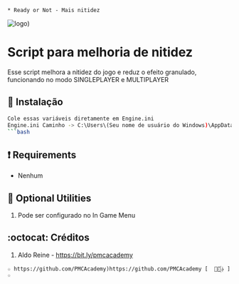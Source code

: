 ```
* Ready or Not - Mais nitidez
```
![logo](https://github.com/PMCAcademy/RoNnitidez/blob/main/Ready_or_Not_cover.jpg))

# Script para melhoria de nitidez
Esse script melhora a nitidez do jogo e reduz o efeito granulado, funcionando no modo SINGLEPLAYER e MULTIPLAYER

## :book: Instalação
```bash
Cole essas variáveis ​​​​diretamente em Engine.ini
Engine.ini Caminho -> C:\Users\(Seu nome de usuário do Windows)\AppData\Local\ReadyOrNot\Saved\Config\WindowsNoEditor\Engine.ini
```bash
```
## :heavy_exclamation_mark: Requirements
* Nenhum

## :book: Optional Utilities
1. Pode ser configurado no In Game Menu

## :octocat: Créditos
1. Aldo Reine - https://bit.ly/pmcacademy 
```
☆ https://github.com/PMCAcademy)https://github.com/PMCAcademy [  ⃘⃤꙰✰ ] ☆
```
